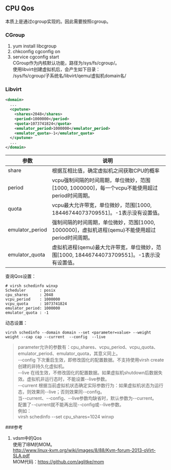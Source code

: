 CPU Qos  
-----
本质上是通过cgroup实现的。因此需要按照cgroup。

### CGroup
1. yum install libcgroup  
2. chkconfig cgconfig on  
3. service cgconfig start  
CGroup作为内核默认功能，路径为/sys/fs/cgroup/。   
使用libvirt创建虚拟机后，会产生如下目录：  
/sys/fs/cgroup/子系统名/libvirt/qemu/虚拟机domain名/

### Libvirt

```xml
<domain>
  ...
  <cputune>
    <shares>2048</shares>
    <period>1000000</period>
    <quota>1073741824</quota>
    <emulator_period>1000000</emulator_period>
    <emulator_quota>-1</emulator_quota>
  </cputune>
  ...
</domain>
```
参数            |说明                       |  
----------------|---------------------------|  
share|根据互相比值，确定虚拟机之间获取CPU的概率|
period|vcpu强制间隔的时间周期，单位微妙，范围[1000, 1000000]，每一个vcpu不能使用超过period时间周期。|
quota|vcpu最大允许带宽，单位微妙，范围[1000, 18446744073709551]。-1表示没有设置值。|
emulator_period|强制间隔的时间周期，单位微妙，范围[1000, 1000000]，虚拟机进程(qemu)不能使用超过period时间周期。|
emulator_quota|虚拟机进程(qemu)最大允许带宽，单位微妙，范围[1000, 18446744073709551]。-1表示没有设置值。|

查询Qos设置：  

```shell
# virsh schedinfo winxp
Scheduler      : posix
cpu_shares     : 2048
vcpu_period    : 1000000
vcpu_quota     : 1073741824
emulator_period: 1000000
emulator_quota : -1
```

动态设置：  
```shell
virsh schedinfo --domain domain --set <parameter=value> --weight weight --cap cap --current  --config  --live 
```
>parameter允许的参数有：cpu_shares、vcpu_period、vcpu_quota、emulator_period、emulator_quota，其意义同上。  
--config 下次重启生效，即修改固化的配置数据。不支持使用virsh create创建的非持久化虚拟机。  
--live 在线生效，不修改固化的配置数据。如果虚拟机shutdown后数据失效。虚拟机非运行态时，不能设置--live参数。  
--current 根据当前虚拟机状态确定实际参数行为：如果虚拟机状态为运行态，则效果同--live；否则效果同--config。  
当--current、--config、--live参数均缺省时，默认参数为--current。  
配置了--current就不能再出现--config或--live参数。  
例如：  
virsh schedinfo --set cpu_shares=1024 winxp  

###参考
1. vdsm中的Qos  
使用了IBM的MOM。  
http://www.linux-kvm.org/wiki/images/8/88/Kvm-forum-2013-oVirt-SLA.pdf  
MOM代码：https://github.com/aglitke/mom
